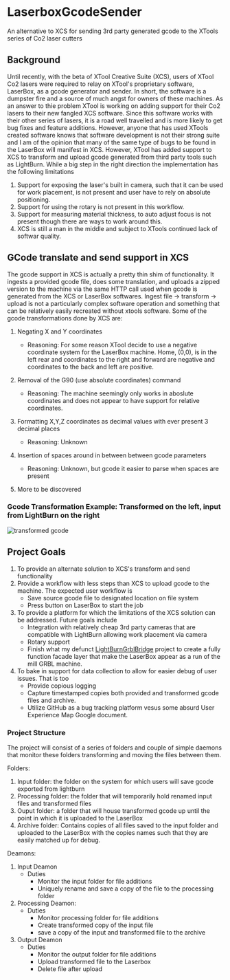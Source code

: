 # LaserboxGcodeSender
An alternative to XCS for sending 3rd party generated gcode to the XTools series of Co2 laser cutters

## Background
Until recently, with the beta of XTool Creative Suite (XCS), users of XTool Co2 lasers were required to relay on XTool's proprietary software, LaserBox, as a gcode generator and sender. In short, the software is a dumpster fire and a source of much angst for owners of these machines. As an answer to thie problem XTool is working on adding support for their Co2 lasers to their new fangled XCS software. Since this software works with their other series of lasers, it is a road well travelled and is more likely to get bug fixes and feature additions. However, anyone that has used XTools created software knows that software development is not their strong suite and I am of the opinion that many of the same type of bugs to be found in the LaserBox will manifest in XCS. However, XTool has added support to XCS to transform and upload gcode generated from third party tools such as LightBurn. While a big step in the right direction the implementation has the following limitations

1. Support for exposing the laser's built in camera, such that it can be used for work placement, is not present and user have to rely on absolute positioning.
2. Support for using the rotary is not present in this workflow.
3. Support for measuring material thickness, to auto adjust focus is not present though there are ways to work around this. 
4. XCS is still a man in the middle and subject to XTools continued lack of softwar quality.

## GCode translate and send support in XCS
The gcode support in XCS is actually a pretty thin shim of functionality. It ingests a provided gcode file, does some translation, and uploads a zipped version to the machine via the same HTTP call used when gcode is generated from the XCS or LaserBox softwares. Ingest file -> transform -> upload is not a particularly complex software operation and something that can be relatively easily recreated without xtools software. Some of the gcode transformations done by XCS are:

1. Negating X and Y coordinates
    - Reasoning: For some reason XTool decide to use a negative coordinate system for the LaserBox machine. Home, (0,0), is in the left rear and coordinates to the right and forward are negative and coordinates to the back and left are positive.
    
2. Removal of the G90 (use absolute coordinates) command
    - Reasoning: The machine seemingly only works in aboslute coordinates and does not appear to have support for relative coordinates.
    
3. Formatting X,Y,Z coordinates as decimal values with ever present 3 decimal places
    - Reasoning: Unknown
    
4. Insertion of spaces around in between between gcode parameters
    - Reasoning: Unknown, but gcode it easier to parse when spaces are present

5. More to be discovered
    
 
### Gcode Transformation Example: Transformed on the left, input from LightBurn on the right
![transformed gcode](https://user-images.githubusercontent.com/1959884/214913335-6fd0ba51-f6ad-4014-8d45-78c4166a67ac.png)

## Project Goals
1. To provide an alternate solution to XCS's transform and send functionality
2. Provide a workflow with less steps than XCS to upload gcode to the machine. The expected user workflow is 
    - Save source gcode file to designated location on file system
    - Press button on LaserBox to start the job
3. To provide a platform for which the limitations of the XCS solution can be addressed. Future goals include
    - Integration with relatively cheap 3rd party cameras that are compatible with LightBurn allowing work placement via camera
    - Rotary support
    - Finish what my defunct [LightBurnGrblBridge](https://github.com/gsrunion/LaserBoxGrblBridge) project to create a fully function facade layer that make the LaserBox appear as a run of the mill GRBL machine.
4. To bake in support for data collection to allow for easier debug of user issues. That is too
    - Provide copious logging
    - Capture timestamped copies both provided and transformed gcode files and archive.
    - Utilize GitHub as a bug tracking platform vesus some absurd User Experience Map Google document.


### Project Structure
The project will consist of a series of folders and couple of simple daemons that monitor these folders transforming and moving the files between them.

Folders:
1. Input folder: the folder on the system for which users will save gcode exported from lightburn
2. Processing folder: the folder that will temporarily hold renamed input files and transformed files
3. Ouput folder: a folder that will house transformed gcode up until the point in which it is uploaded to the LaserBox
4. Archive folder: Contains copies of all files saved to the input folder and uploaded to the LaserBox with the copies names such that they are easily matched up for debug.

Deamons:
1. Input Deamon
    - Duties
        - Monitor the input folder for file additions
        - Uniquely rename and save a copy of the file to the processing folder
2. Processing Deamon:
    - Duties
        - Monitor processing folder for file additions
        - Create transformed copy of the input file
        - save a copy of the input and transformed file to the archive
3. Output Deamon
    - Duties
        - Monitor the output folder for file additions
        - Upload transformed file to the Laserbox
        - Delete file after upload
